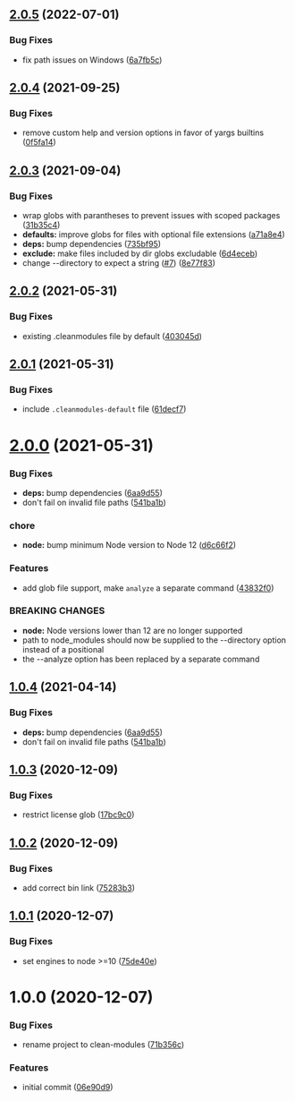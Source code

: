 ## [2.0.5](https://github.com/duniul/clean-modules/compare/v2.0.4...v2.0.5) (2022-07-01)


### Bug Fixes

* fix path issues on Windows ([6a7fb5c](https://github.com/duniul/clean-modules/commit/6a7fb5c015d9f1869fa8b016d63c8cd390a5e2a1))

## [2.0.4](https://github.com/duniul/clean-modules/compare/v2.0.3...v2.0.4) (2021-09-25)


### Bug Fixes

* remove custom help and version options in favor of yargs builtins ([0f5fa14](https://github.com/duniul/clean-modules/commit/0f5fa148b81a6bca1650430596ebc34779a4b126))

## [2.0.3](https://github.com/duniul/clean-modules/compare/v2.0.2...v2.0.3) (2021-09-04)


### Bug Fixes

* wrap globs with parantheses to prevent issues with scoped packages ([31b35c4](https://github.com/duniul/clean-modules/commit/31b35c4e7aa2bc7ffc76300bb9177c43f794940a))
* **defaults:** improve globs for files with optional file extensions ([a71a8e4](https://github.com/duniul/clean-modules/commit/a71a8e4ca29a35e74806267e379a85c2e5764721))
* **deps:** bump dependencies ([735bf95](https://github.com/duniul/clean-modules/commit/735bf9586bac7fab59f01170bf192090de274903))
* **exclude:** make files included by dir globs excludable ([6d4eceb](https://github.com/duniul/clean-modules/commit/6d4ecebe33034be2a2997ebb93d8c1cb012f363a))
* change --directory to expect a string ([#7](https://github.com/duniul/clean-modules/issues/7)) ([8e77f83](https://github.com/duniul/clean-modules/commit/8e77f830c5b523d47906f87c8e68a988e55f5cdf))

## [2.0.2](https://github.com/duniul/clean-modules/compare/v2.0.1...v2.0.2) (2021-05-31)


### Bug Fixes

* existing .cleanmodules file by default ([403045d](https://github.com/duniul/clean-modules/commit/403045d275c36f2c27f13646fdb45ed53902b01a))

## [2.0.1](https://github.com/duniul/clean-modules/compare/v2.0.0...v2.0.1) (2021-05-31)


### Bug Fixes

* include `.cleanmodules-default` file ([61decf7](https://github.com/duniul/clean-modules/commit/61decf7fd9b635f35daba10a58e7464c4db26b4a))

# [2.0.0](https://github.com/duniul/clean-modules/compare/v1.0.3...v2.0.0) (2021-05-31)


### Bug Fixes

* **deps:** bump dependencies ([6aa9d55](https://github.com/duniul/clean-modules/commit/6aa9d556fe0fa42b70966c6e7788442dae7a3426))
* don't fail on invalid file paths ([541ba1b](https://github.com/duniul/clean-modules/commit/541ba1b3ca033b90df414fdcf6cea5f655daf3ae))


### chore

* **node:** bump minimum Node version to Node 12 ([d6c66f2](https://github.com/duniul/clean-modules/commit/d6c66f2ab75ec03a573b848c396d74316fc085d6))


### Features

* add glob file support, make `analyze` a separate command ([43832f0](https://github.com/duniul/clean-modules/commit/43832f08582ef55f33c7ee481c949a267a8f8a1d))


### BREAKING CHANGES

* **node:** Node versions lower than 12 are no longer supported
* path to node_modules should now be supplied to the --directory option instead of a positional
* the --analyze option has been replaced by a separate command

## [1.0.4](https://github.com/duniul/clean-modules/compare/v1.0.3...v1.0.4) (2021-04-14)


### Bug Fixes

* **deps:** bump dependencies ([6aa9d55](https://github.com/duniul/clean-modules/commit/6aa9d556fe0fa42b70966c6e7788442dae7a3426))
* don't fail on invalid file paths ([541ba1b](https://github.com/duniul/clean-modules/commit/541ba1b3ca033b90df414fdcf6cea5f655daf3ae))

## [1.0.3](https://github.com/duniul/clean-modules/compare/v1.0.2...v1.0.3) (2020-12-09)


### Bug Fixes

* restrict license glob ([17bc9c0](https://github.com/duniul/clean-modules/commit/17bc9c029f8197a7cb4514fd11eef32023855243))

## [1.0.2](https://github.com/duniul/clean-modules/compare/v1.0.1...v1.0.2) (2020-12-09)


### Bug Fixes

* add correct bin link ([75283b3](https://github.com/duniul/clean-modules/commit/75283b3b0e5a42597e90209f60f85e83fc7429d7))

## [1.0.1](https://github.com/duniul/clean-modules/compare/v1.0.0...v1.0.1) (2020-12-07)


### Bug Fixes

* set engines to node >=10 ([75de40e](https://github.com/duniul/clean-modules/commit/75de40eca44847cefb269b2b36ce2f36b27a93ca))

# 1.0.0 (2020-12-07)


### Bug Fixes

* rename project to clean-modules ([71b356c](https://github.com/duniul/clean-modules/commit/71b356cda4f5587e5db526bcd7a82c9e575f2b4f))


### Features

* initial commit ([06e90d9](https://github.com/duniul/clean-modules/commit/06e90d944633dea3854b0a3f2571c0ebac874ad0))
